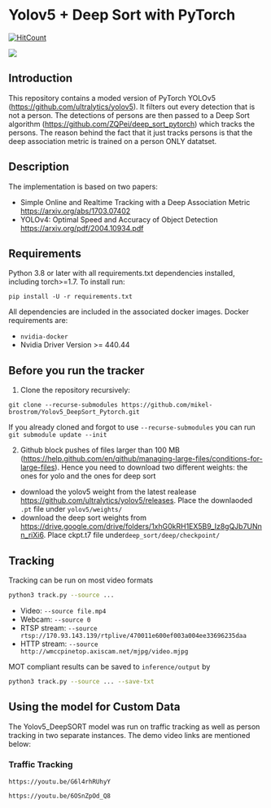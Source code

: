 # Yolov5 + Deep Sort with PyTorch

[![HitCount](http://hits.dwyl.com/{mikel-brostrom}/{Yolov5_DeepSort_Pytorch}.svg)](http://hits.dwyl.com/{mikel-brostrom}/{Yolov5_DeepSort_Pytorch})


![](Town.gif)

## Introduction

This repository contains a moded version of PyTorch YOLOv5 (https://github.com/ultralytics/yolov5). It filters out every detection that is not a person. The detections of persons are then passed to a Deep Sort algorithm (https://github.com/ZQPei/deep_sort_pytorch) which tracks the persons. The reason behind the fact that it just tracks persons is that the deep association metric is trained on a person ONLY datatset.

## Description

The implementation is based on two papers:

- Simple Online and Realtime Tracking with a Deep Association Metric
https://arxiv.org/abs/1703.07402
- YOLOv4: Optimal Speed and Accuracy of Object Detection
https://arxiv.org/pdf/2004.10934.pdf

## Requirements

Python 3.8 or later with all requirements.txt dependencies installed, including torch>=1.7. To install run:

`pip install -U -r requirements.txt`

All dependencies are included in the associated docker images. Docker requirements are: 
- `nvidia-docker`
- Nvidia Driver Version >= 440.44

## Before you run the tracker

1. Clone the repository recursively:

`git clone --recurse-submodules https://github.com/mikel-brostrom/Yolov5_DeepSort_Pytorch.git`

If you already cloned and forgot to use `--recurse-submodules` you can run `git submodule update --init`

2. Github block pushes of files larger than 100 MB (https://help.github.com/en/github/managing-large-files/conditions-for-large-files). Hence you need to download two different weights: the ones for yolo and the ones for deep sort

- download the yolov5 weight from the latest realease https://github.com/ultralytics/yolov5/releases. Place the downlaoded `.pt` file under `yolov5/weights/`
- download the deep sort weights from https://drive.google.com/drive/folders/1xhG0kRH1EX5B9_Iz8gQJb7UNnn_riXi6. Place ckpt.t7 file under`deep_sort/deep/checkpoint/`

## Tracking

Tracking can be run on most video formats

```bash
python3 track.py --source ...
```

- Video:  `--source file.mp4`
- Webcam:  `--source 0`
- RTSP stream:  `--source rtsp://170.93.143.139/rtplive/470011e600ef003a004ee33696235daa`
- HTTP stream:  `--source http://wmccpinetop.axiscam.net/mjpg/video.mjpg`

MOT compliant results can be saved to `inference/output` by 

```bash
python3 track.py --source ... --save-txt
```

## Using the model for Custom Data
The Yolov5_DeepSORT model was run on traffic tracking as well as person tracking in two separate instances. The demo video links are mentioned below:

### Traffic Tracking

`https://youtu.be/G6l4rhRUhyY`

`https://youtu.be/6OSnZpOd_Q8`

